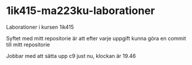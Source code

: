 1ik415-ma223ku-laborationer
===========================

Laborationer i kursen 1ik415

Syftet med mitt repositorie är att efter varje uppgift kunna göra en commit till mitt repositorie


Jobbar med att sätta upp c9 just nu, klockan är 19.46
